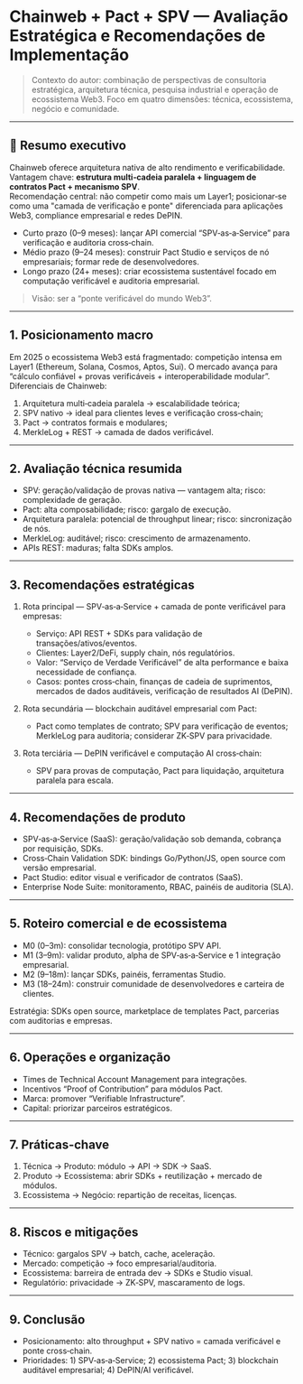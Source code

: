 # Chainweb + Pact + SPV — Avaliação Estratégica e Recomendações de Implementação

> Contexto do autor: combinação de perspectivas de consultoria estratégica, arquitetura técnica, pesquisa industrial e operação de ecossistema Web3. Foco em quatro dimensões: técnica, ecossistema, negócio e comunidade.

---

## 🧭 Resumo executivo

Chainweb oferece arquitetura nativa de alto rendimento e verificabilidade. Vantagem chave: **estrutura multi‑cadeia paralela + linguagem de contratos Pact + mecanismo SPV**.  
Recomendação central: não competir como mais um Layer1; posicionar‑se como uma "camada de verificação e ponte" diferenciada para aplicações Web3, compliance empresarial e redes DePIN.

- Curto prazo (0–9 meses): lançar API comercial “SPV‑as‑a‑Service” para verificação e auditoria cross‑chain.  
- Médio prazo (9–24 meses): construir Pact Studio e serviços de nó empresariais; formar rede de desenvolvedores.  
- Longo prazo (24+ meses): criar ecossistema sustentável focado em computação verificável e auditoria empresarial.

> Visão: ser a “ponte verificável do mundo Web3”.

---

## 1. Posicionamento macro

Em 2025 o ecossistema Web3 está fragmentado: competição intensa em Layer1 (Ethereum, Solana, Cosmos, Aptos, Sui). O mercado avança para “cálculo confiável + provas verificáveis + interoperabilidade modular”.  
Diferenciais de Chainweb:
1. Arquitetura multi‑cadeia paralela → escalabilidade teórica;  
2. SPV nativo → ideal para clientes leves e verificação cross‑chain;  
3. Pact → contratos formais e modulares;  
4. MerkleLog + REST → camada de dados verificável.

---

## 2. Avaliação técnica resumida

- SPV: geração/validação de provas nativa — vantagem alta; risco: complexidade de geração.  
- Pact: alta composabilidade; risco: gargalo de execução.  
- Arquitetura paralela: potencial de throughput linear; risco: sincronização de nós.  
- MerkleLog: auditável; risco: crescimento de armazenamento.  
- APIs REST: maduras; falta SDKs amplos.

---

## 3. Recomendações estratégicas

1. Rota principal — SPV‑as‑a‑Service + camada de ponte verificável para empresas:
   - Serviço: API REST + SDKs para validação de transações/ativos/eventos.  
   - Clientes: Layer2/DeFi, supply chain, nós regulatórios.  
   - Valor: “Serviço de Verdade Verificável” de alta performance e baixa necessidade de confiança.  
   - Casos: pontes cross‑chain, finanças de cadeia de suprimentos, mercados de dados auditáveis, verificação de resultados AI (DePIN).

2. Rota secundária — blockchain auditável empresarial com Pact:
   - Pact como templates de contrato; SPV para verificação de eventos; MerkleLog para auditoria; considerar ZK‑SPV para privacidade.

3. Rota terciária — DePIN verificável e computação AI cross‑chain:
   - SPV para provas de computação, Pact para liquidação, arquitetura paralela para escala.

---

## 4. Recomendações de produto

- SPV‑as‑a‑Service (SaaS): geração/validação sob demanda, cobrança por requisição, SDKs.  
- Cross‑Chain Validation SDK: bindings Go/Python/JS, open source com versão empresarial.  
- Pact Studio: editor visual e verificador de contratos (SaaS).  
- Enterprise Node Suite: monitoramento, RBAC, painéis de auditoria (SLA).

---

## 5. Roteiro comercial e de ecossistema

- M0 (0–3m): consolidar tecnologia, protótipo SPV API.  
- M1 (3–9m): validar produto, alpha de SPV‑as‑a‑Service e 1 integração empresarial.  
- M2 (9–18m): lançar SDKs, painéis, ferramentas Studio.  
- M3 (18–24m): construir comunidade de desenvolvedores e carteira de clientes.

Estratégia: SDKs open source, marketplace de templates Pact, parcerias com auditorias e empresas.

---

## 6. Operações e organização

- Times de Technical Account Management para integrações.  
- Incentivos “Proof of Contribution” para módulos Pact.  
- Marca: promover “Verifiable Infrastructure”.  
- Capital: priorizar parceiros estratégicos.

---

## 7. Práticas-chave

1. Técnica → Produto: módulo → API → SDK → SaaS.  
2. Produto → Ecossistema: abrir SDKs + reutilização + mercado de módulos.  
3. Ecossistema → Negócio: repartição de receitas, licenças.

---

## 8. Riscos e mitigações

- Técnico: gargalos SPV → batch, cache, aceleração.  
- Mercado: competição → foco empresarial/auditoria.  
- Ecossistema: barreira de entrada dev → SDKs e Studio visual.  
- Regulatório: privacidade → ZK‑SPV, mascaramento de logs.

---

## 9. Conclusão

- Posicionamento: alto throughput + SPV nativo = camada verificável e ponte cross‑chain.  
- Prioridades: 1) SPV‑as‑a‑Service; 2) ecossistema Pact; 3) blockchain auditável empresarial; 4) DePIN/AI verificável.

